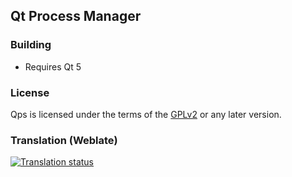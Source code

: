 ## Qt Process Manager

### Building

* Requires Qt 5

### License

Qps is licensed under the terms of the
[GPLv2](http://choosealicense.com/licenses/gpl-2.0/) or any later version.


### Translation (Weblate)

<a href="https://weblate.lxqt.org/projects/lxqt/qps/">
<img src="https://weblate.lxqt.org/widgets/lxqt/-/qps/multi-auto.svg" alt="Translation status" />
</a>
